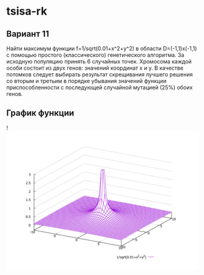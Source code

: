 # tsisa-rk
## Вариант 11
Найти максимум функции f=1/sqrt(0.01+x^2+y^2) в области D=(-1,1)x(-1,1) с помощью простого (классического) генетического алгоритма.
За исходную популяцию принять 6 случайных точек. Хромосома каждой особи состоит из двух генов: значений координат x и y. В качестве потомков следует выбирать результат скрещивания лучшего решения со вторым и третьим в порядке убывания значений функции приспособленности с последующей случайной мутацией (25%) обоих генов. 
## График функции
!![alt text](https://github.com/CamilaMusina/tsisa-rk/blob/main/%D0%93%D1%80%D0%B0%D1%84%D0%B8%D0%BA.PNG)
